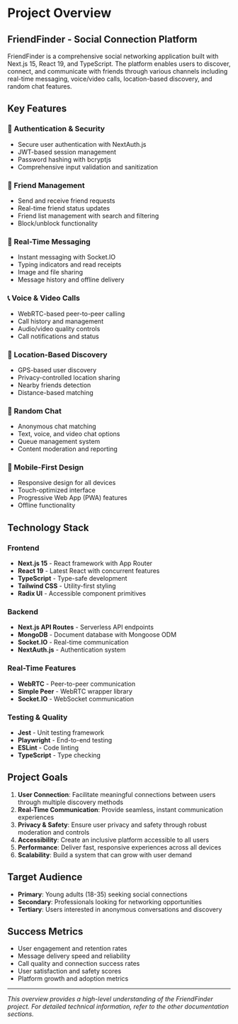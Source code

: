 # Project Overview

## FriendFinder - Social Connection Platform

FriendFinder is a comprehensive social networking application built with Next.js 15, React 19, and TypeScript. The platform enables users to discover, connect, and communicate with friends through various channels including real-time messaging, voice/video calls, location-based discovery, and random chat features.

## Key Features

### 🔐 Authentication & Security

- Secure user authentication with NextAuth.js
- JWT-based session management
- Password hashing with bcryptjs
- Comprehensive input validation and sanitization

### 👥 Friend Management

- Send and receive friend requests
- Real-time friend status updates
- Friend list management with search and filtering
- Block/unblock functionality

### 💬 Real-Time Messaging

- Instant messaging with Socket.IO
- Typing indicators and read receipts
- Image and file sharing
- Message history and offline delivery

### 📞 Voice & Video Calls

- WebRTC-based peer-to-peer calling
- Call history and management
- Audio/video quality controls
- Call notifications and status

### 📍 Location-Based Discovery

- GPS-based user discovery
- Privacy-controlled location sharing
- Nearby friends detection
- Distance-based matching

### 🎲 Random Chat

- Anonymous chat matching
- Text, voice, and video chat options
- Queue management system
- Content moderation and reporting

### 📱 Mobile-First Design

- Responsive design for all devices
- Touch-optimized interface
- Progressive Web App (PWA) features
- Offline functionality

## Technology Stack

### Frontend

- **Next.js 15** - React framework with App Router
- **React 19** - Latest React with concurrent features
- **TypeScript** - Type-safe development
- **Tailwind CSS** - Utility-first styling
- **Radix UI** - Accessible component primitives

### Backend

- **Next.js API Routes** - Serverless API endpoints
- **MongoDB** - Document database with Mongoose ODM
- **Socket.IO** - Real-time communication
- **NextAuth.js** - Authentication system

### Real-Time Features

- **WebRTC** - Peer-to-peer communication
- **Simple Peer** - WebRTC wrapper library
- **Socket.IO** - WebSocket communication

### Testing & Quality

- **Jest** - Unit testing framework
- **Playwright** - End-to-end testing
- **ESLint** - Code linting
- **TypeScript** - Type checking

## Project Goals

1. **User Connection**: Facilitate meaningful connections between users through multiple discovery methods
2. **Real-Time Communication**: Provide seamless, instant communication experiences
3. **Privacy & Safety**: Ensure user privacy and safety through robust moderation and controls
4. **Accessibility**: Create an inclusive platform accessible to all users
5. **Performance**: Deliver fast, responsive experiences across all devices
6. **Scalability**: Build a system that can grow with user demand

## Target Audience

- **Primary**: Young adults (18-35) seeking social connections
- **Secondary**: Professionals looking for networking opportunities
- **Tertiary**: Users interested in anonymous conversations and discovery

## Success Metrics

- User engagement and retention rates
- Message delivery speed and reliability
- Call quality and connection success rates
- User satisfaction and safety scores
- Platform growth and adoption metrics

---

_This overview provides a high-level understanding of the FriendFinder project. For detailed technical information, refer to the other documentation sections._
